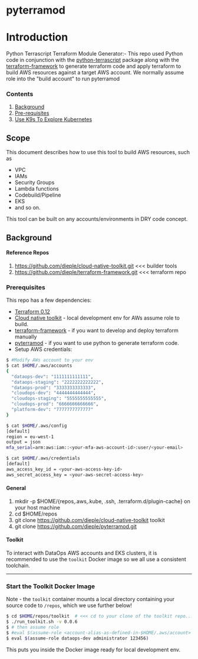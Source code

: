 # pyterramod

# Introduction
Python Terrascript Terraform Module Generator:- This repo used Python code in conjunction with the 
 [python-terrascript](https://github.com/mjuenema/python-terrascript) package along with the 
[terraform-framework](https://github.com/dieple/terraform-framework) to generate terraform code and apply terraform
 to build AWS resources against a target AWS account. We normally assume role into the "build account" to run pyterramod



### Contents

1. [Background](#Background)
1. [Pre-requisites](#Prerequisites)
1. [Use K9s To Explore Kubernetes](#Use-K9s-To-Explore-Kubernetes)


## Scope

This document describes how to use this tool to build AWS resources, such as 
* VPC 
* IAMs
* Security Groups
* Lambda functions
* Codebuild/Pipeline
* EKS
* and so on.  

This tool can be built on any accounts/environments in DRY code concept.

## Background

#### Reference Repos

1. https://github.com/dieple/cloud-native-toolkit.git <<< builder tools
1. https://github.com/dieple/terraform-framework.git <<< terraform repo


### Prerequisites

This repo has a few dependencies:

- [Terraform 0.12](https://learn.hashicorp.com/terraform/getting-started/install.html)
- [Cloud native toolkit](https://github.com/dieple/cloud-native-toolkit) - local development env for AWs assume role to build.
- [terraform-framework](https://github.com/dieple/terraform-framework) - if you want to develop and deploy terraform manually
- [pyterramod](https://github.com/dieple/pyterramod) - if you want to use python to generate terraform code.
- Setup AWS credentials:
```bash
$ #Modify AWs account to your env
$ cat $HOME/.aws/accounts
{
  "dataops-dev": "1111111111111",
  "dataops-staging": "2222222222222",
  "dataops-prod": "3333333333333",
  "cloudops-dev": "4444444444444",
  "cloudops-staging": "5555555555555",
  "cloudops-prod": "6666666666666",
  "platform-dev": "7777777777777"
}
```

```bash
$ cat $HOME/.aws/config
[default]
region = eu-west-1
output = json
mfa_serial=arm:aws:iam::<your-mfa-aws-account-id>:user/<your-email>
```

```bash
$ cat $HOME/.aws/credentials
[default]
aws_access_key_id = <your-aws-access-key-id>
aws_secret_access_key = <your-aws-secret-access-key>
```
#### General 

1. mkdir -p $HOME/{repos,.aws,.kube, .ssh, .terraform.d/plugin-cache} on your host machine
1. cd $HOME/repos
1. git clone https://github.com/dieple/cloud-native-toolkit toolkit
1. git clone https://github.com/dieple/pyterramod.git

#### Toolkit

To interact with DataOps AWS accounts and EKS clusters, it is recommended to use the 
`toolkit` Docker image so we all use a consistent toolchain.

---

### Start the Toolkit Docker Image

Note - the `toolkit` container mounts a local directory 
containing your source code to `/repos`, which we use further below! 

```bash
$ cd $HOME/repos/toolkit  # <<< cd to your clone of the toolkit repo...
$ ./run_toolkit.sh -v 0.0.6
$ # then assume role 
$ #eval $(assume-role <account-alias-as-defined-in-$HOME/.aws/account> <role-name> <mfa-code>)
$ eval $(assume-role dataops-dev administrator 123456)
```

This puts you inside the Docker image  ready for local development env.
